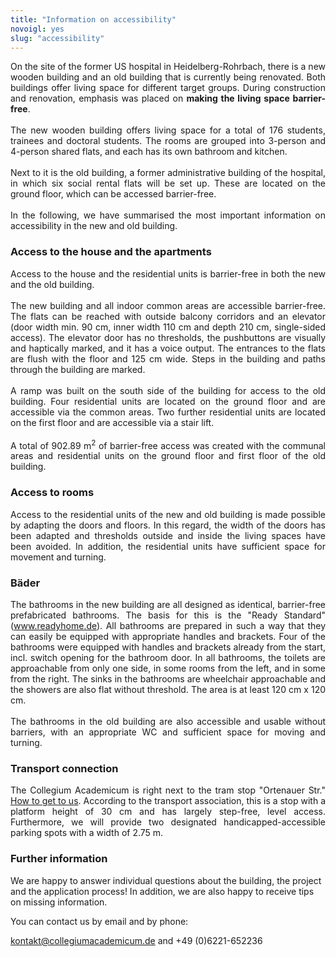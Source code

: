 ```yaml
---
title: "Information on accessibility"
novoigl: yes
slug: "accessibility"
---
```


<p style="text-align:justify">
On the site of the former US hospital in Heidelberg-Rohrbach, there is a new wooden building and an old building that is currently being renovated. Both buildings offer living space for different target groups.
During construction and renovation, emphasis was placed on <b>making the living space barrier-free</b>.
<br><br>
The new wooden building offers living space for a total of 176 students, trainees and doctoral students.
The rooms are grouped into 3-person and 4-person shared flats, and each has its own bathroom and kitchen.
<br><br>
Next to it is the old building, a former administrative building of the hospital, in which six social rental flats will be set up. These are located on the ground floor, which can be accessed barrier-free.
<br><br>
In the following, we have summarised the most important information on accessibility in the new and old building.
</p>

### Access to the house and the apartments

<p style="text-align:justify">
Access to the house and the residential units is barrier-free in both the new and the old building.
<br><br>
The new building and all indoor common areas are accessible barrier-free.
The flats can be reached with outside balcony corridors and an elevator (door width min. 90 cm, inner width 110 cm and depth 210 cm, single-sided access).
The elevator door has no thresholds, the pushbuttons are visually and haptically marked, and it has a voice output. The entrances to the flats are flush with the floor and 125 cm wide.
Steps in the building and paths through the building are marked.
<!--All doors inside the flats have a minimum width of 90 cm and do not have a threshold. The bath door opens to the outside.-->
<br><br>
A ramp was built on the south side of the building for access to the old building.
<!-- Barrierefreie Wohneinheiten im Altbau befinden sich sowohl im Erd- als auch im ersten Obergeschoss. -->
Four residential units are located on the ground floor and are accessible via the common areas.
Two further residential units are located on the first floor and are accessible via a stair lift.
<br><br>
A total of 902.89 m<sup>2</sup> of barrier-free access was created with the communal areas and residential units on the ground floor and first floor of the old building.
</p>

### Access to rooms
<p style="text-align:justify">
Access to the residential units of the new and old building is made possible by adapting the doors and floors.
In this regard, the width of the doors has been adapted and thresholds outside and inside the living spaces have been avoided.
In addition, the residential units have sufficient space for movement and turning.
</p>

### Bäder
<p style="text-align:justify">
The bathrooms in the new building are all designed as identical, barrier-free prefabricated bathrooms.
The basis for this is the "Ready Standard" (<a href="https://www.readyhome.de/">www.readyhome.de</a>).
All bathrooms are prepared in such a way that they can easily be equipped with appropriate handles and brackets.
Four of the bathrooms were equipped with handles and brackets already from the start, incl. switch opening for the bathroom door. In all bathrooms, the toilets are approachable from only one side, in some rooms from the left, and in some from the right.
The sinks in the bathrooms are wheelchair approachable and the showers are also flat without threshold. The area is at least 120 cm x 120 cm.
<br><br>
The bathrooms in the old building are also accessible and usable without barriers, with an appropriate WC and sufficient space for moving and turning.
</p>

### Transport connection

<p style="text-align:justify">
The Collegium Academicum is right next to the tram stop "Ortenauer Str." <a href="/en/map/">How to get to us</a>.
According to the transport association, this is a stop with a platform height of 30 cm and has largely step-free, level access.
Furthermore, we will provide two designated handicapped-accessible parking spots with a width of 2.75 m.
</p>

### Further information

We are happy to answer individual questions about the building, the project and the application process!
In addition, we are also happy to receive tips on missing information.

You can contact us by email and by phone:

kontakt@collegiumacademicum.de and +49 (0)6221-652236
